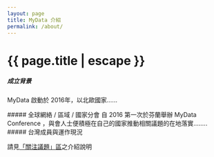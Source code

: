 ```yaml
---
layout: page
title: MyData 介紹
permalink: /about/
---
```


<h1 class="page-title orange-text">{{ page.title | escape }}</h1>

##### 成立背景
MyData 啟動於 2016年，以北歐國家......

<div class="divider"></div>
##### 全球網絡 / 區域 / 國家分會
自 2016 第一次於芬蘭舉辦 MyData Conference ，與會人士便積極在自己的國家推動相關議題的在地落實........

<div class="divider"></div>
##### 台灣成員與運作現況
 

請見[「關注議題」區](/issues)之介紹說明


